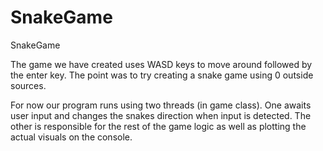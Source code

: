 # SnakeGame
 SnakeGame

The game we have created uses WASD keys to move around followed by the enter key. The point was to try creating a snake game using 0 outside sources.

For now our program runs using two threads (in game class). One awaits user input and changes the snakes direction when input is detected. The other is responsible for the rest of the game logic as well as plotting the actual visuals on the console.


